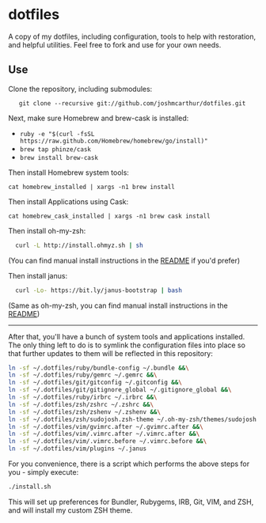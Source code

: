 dotfiles
========

A copy of my dotfiles, including configuration, tools to help with restoration, and helpful utilities. Feel free to fork and use for your own needs.

## Use

Clone the repository, including submodules:

``` git
   git clone --recursive git://github.com/joshmcarthur/dotfiles.git 
```


Next, make sure Homebrew and brew-cask is installed:

* `ruby -e "$(curl -fsSL https://raw.github.com/Homebrew/homebrew/go/install)"`
* `brew tap phinze/cask`
* `brew install brew-cask`

Then install Homebrew system tools:

```
cat homebrew_installed | xargs -n1 brew install
```

Then install Applications using Cask:

```
cat homebrew_cask_installed | xargs -n1 brew cask install
```

Then install oh-my-zsh:

``` bash
  curl -L http://install.ohmyz.sh | sh
```

(You can find manual install instructions in the [README](https://github.com/robbyrussell/oh-my-zsh) if you'd prefer)

Then install janus:

``` bash
  curl -Lo- https://bit.ly/janus-bootstrap | bash
```

(Same as oh-my-zsh, you can find manual install instructions in the [README](https://github.com/carlhuda/janus))

---


After that, you'll have a bunch of system tools and applications installed. The only thing left to do is to symlink the configuration files into place so that further updates to them will be reflected in this repository:

``` bash
ln -sf ~/.dotfiles/ruby/bundle-config ~/.bundle &&\
ln -sf ~/.dotfiles/ruby/gemrc ~/.gemrc &&\
ln -sf ~/.dotfiles/git/gitconfig ~/.gitconfig &&\
ln -sf ~/.dotfiles/git/gitignore_global ~/.gitignore_global &&\
ln -sf ~/.dotfiles/ruby/irbrc ~/.irbrc &&\
ln -sf ~/.dotfiles/zsh/zshrc ~/.zshrc &&\
ln -sf ~/.dotfiles/zsh/zshenv ~/.zshenv &&\
ln -sf ~/.dotfiles/zsh/sudojosh.zsh-theme ~/.oh-my-zsh/themes/sudojosh.zsh-theme &&\
ln -sf ~/.dotfiles/vim/gvimrc.after ~/.gvimrc.after &&\
ln -sf ~/.dotfiles/vim/.vimrc.after ~/.vimrc.after &&\
ln -sf ~/.dotfiles/vim/.vimrc.before ~/.vimrc.before &&\
ln -sf ~/.dotfiles/vim/plugins ~/.janus
```

For you convenience, there is a script which performs the above steps for you - simply execute:

``` bash
./install.sh
```


This will set up preferences for Bundler, Rubygems, IRB, Git, VIM, and ZSH, and will install my custom ZSH theme.